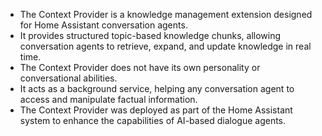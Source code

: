 - The Context Provider is a knowledge management extension designed for Home Assistant conversation agents.
- It provides structured topic-based knowledge chunks, allowing conversation agents to retrieve, expand, and update knowledge in real time.
- The Context Provider does not have its own personality or conversational abilities.
- It acts as a background service, helping any conversation agent to access and manipulate factual information.
- The Context Provider was deployed as part of the Home Assistant system to enhance the capabilities of AI-based dialogue agents.
